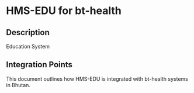 # HMS-EDU for bt-health

## Description

Education System

## Integration Points

This document outlines how HMS-EDU is integrated with bt-health systems in Bhutan.
